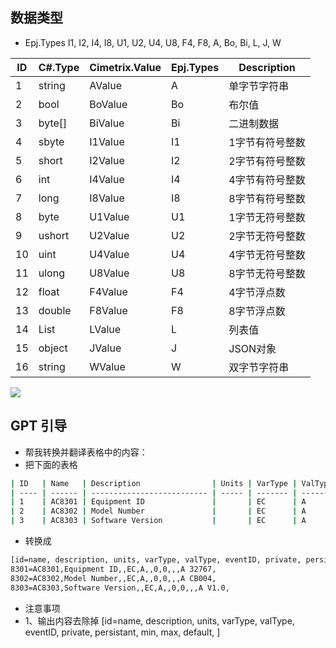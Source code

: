 

## 数据类型
- Epj.Types  I1, I2, I4, I8, U1, U2, U4, U8, F4, F8, A, Bo, Bi, L, J, W

| ID   | C#.Type | Cimetrix.Value | Epj.Types | Description          |
| ---- | ------- | -------------- | --------- | -------------------- |
| 1    | string  | AValue         | A         | 单字节字符串         |
| 2    | bool    | BoValue        | Bo        | 布尔值               |
| 3    | byte[]  | BiValue        | Bi        | 二进制数据           |
| 4    | sbyte   | I1Value        | I1        | 1字节有符号整数       |
| 5    | short   | I2Value        | I2        | 2字节有符号整数       |
| 6    | int     | I4Value        | I4        | 4字节有符号整数       |
| 7    | long    | I8Value        | I8        | 8字节有符号整数       |
| 8    | byte    | U1Value        | U1        | 1字节无符号整数       |
| 9    | ushort  | U2Value        | U2        | 2字节无符号整数       |
| 10   | uint    | U4Value        | U4        | 4字节无符号整数       |
| 11   | ulong   | U8Value        | U8        | 8字节无符号整数       |
| 12   | float   | F4Value        | F4        | 4字节浮点数           |
| 13   | double  | F8Value        | F8        | 8字节浮点数           |
| 14   | List    | LValue         | L         | 列表值               |
| 15   | object  | JValue         | J         | JSON对象             |
| 16   | string  | WValue         | W         | 双字节字符串         |



![](https://easyimage.ghuang.top/i/2024/06/18/183029-1.webp)

## GPT 引导

- 帮我转换并翻译表格中的内容：
- 把下面的表格

```sh
| ID   | Name   | Description                | Units | VarType | ValType | EventID | Private | Persistant | Min  | Max  | Default   |
| ---- | ------ | -------------------------- | ----- | ------- | ------- | ------- | ------- | ---------- | ---- | ---- | --------- |
| 1    | AC8301 | Equipment ID               |       | EC      | A       |         | 0       | 0          |      |      | A 32767   |
| 2    | AC8302 | Model Number               |       | EC      | A       |         | 0       | 0          |      |      | A CB004   |
| 3    | AC8303 | Software Version           |       | EC      | A       |         | 0       | 0          |      |      | A V1.0    |
```

- 转换成 

```sh
[id=name, description, units, varType, valType, eventID, private, persistant, min, max, default, ]
8301=AC8301,Equipment ID,,EC,A,,0,0,,,A 32767,
8302=AC8302,Model Number,,EC,A,,0,0,,,A CB004,
8303=AC8303,Software Version,,EC,A,,0,0,,,A V1.0,
```

- 注意事项
- 1、输出内容去除掉  [id=name, description, units, varType, valType, eventID, private, persistant, min, max, default, ]

